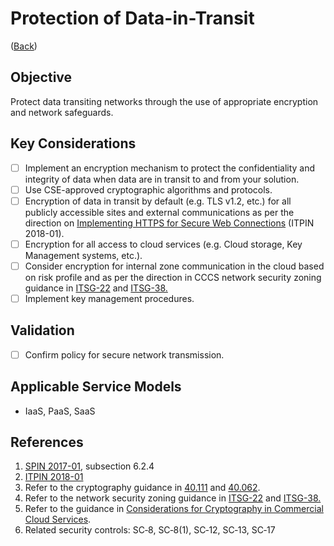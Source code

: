 # Protection of Data-in-Transit

([Back](../README.md))

## Objective

Protect data transiting networks through the use of appropriate encryption and network safeguards.

## Key Considerations

* [ ] Implement an encryption mechanism to protect the confidentiality and integrity of data when data are in transit to and from your solution.
* [ ] Use CSE-approved cryptographic algorithms and protocols.
* [ ] Encryption of data in transit by default (e.g. TLS v1.2, etc.) for all publicly accessible sites and external communications as per the direction on [Implementing HTTPS for Secure Web Connections](https://www.canada.ca/en/government/system/digital-government/modern-emerging-technologies/policy-implementation-notices/implementing-https-secure-web-connections-itpin.html) (ITPIN 2018-01).
* [ ] Encryption for all access to cloud services (e.g. Cloud storage, Key Management systems, etc.).
* [ ] Consider encryption for internal zone communication in the cloud based on risk profile and as per the direction in CCCS network security zoning guidance in [ITSG-22](https://cyber.gc.ca/en/guidance/baseline-security-requirements-network-security-zones-government-canada-itsg-22) and [ITSG-38.](https://cyber.gc.ca/en/guidance/network-security-zoning-design-considerations-placement-services-within-zones-itsg-38)
* [ ] Implement key management procedures.

## Validation

* [ ] Confirm policy for secure network transmission.

## Applicable Service Models

* IaaS, PaaS, SaaS

## References

1. [SPIN 2017-01](https://www.canada.ca/en/treasury-board-secretariat/services/access-information-privacy/security-identity-management/direction-secure-use-commercial-cloud-services-spin.html), subsection 6.2.4
2. [ITPIN 2018-01](https://www.canada.ca/en/government/system/digital-government/modern-emerging-technologies/policy-implementation-notices/implementing-https-secure-web-connections-itpin.html)
3. Refer to the cryptography guidance in [40.111](https://cyber.gc.ca/en/guidance/cryptographic-algorithms-unclassified-protected-and-protected-b-information-itsp40111) and [40.062](https://www.cse-cst.gc.ca/en/system/files/pdf_documents/itsp.40.062-eng.pdf).
4. Refer to the network security zoning guidance in [ITSG-22](https://cyber.gc.ca/en/guidance/baseline-security-requirements-network-security-zones-government-canada-itsg-22) and [ITSG-38.](https://cyber.gc.ca/en/guidance/network-security-zoning-design-considerations-placement-services-within-zones-itsg-38)
5. Refer to the guidance in [Considerations for Cryptography in Commercial Cloud Services](https://www.canada.ca/en/government/system/digital-government/modern-emerging-technologies/cloud-services/government-canada-consideration-use-cryptography-in-cloud.html).
6. Related security controls: SC‑8, SC‑8(1), SC‑12, SC‑13, SC‑17
